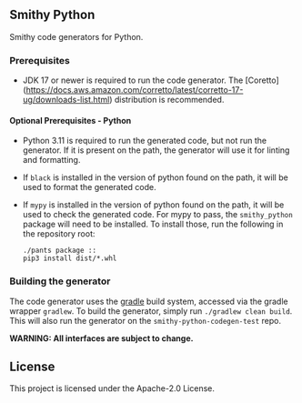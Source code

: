 ## Smithy Python

Smithy code generators for Python.

### Prerequisites

* JDK 17 or newer is required to run the code generator. The [Coretto]
  (https://docs.aws.amazon.com/corretto/latest/corretto-17-ug/downloads-list.html)
  distribution is recommended.

#### Optional Prerequisites - Python

* Python 3.11 is required to run the generated code, but not run the generator.
  If it is present on the path, the generator will use it for linting and
  formatting.
* If `black` is installed in the version of python found on the path, it will
  be used to format the generated code.
* If `mypy` is installed in the version of python found on the path, it will
  be used to check the generated code. For mypy to pass, the `smithy_python`
  package will need to be installed. To install those, run the following in
  the repository root:

  ```
  ./pants package ::
  pip3 install dist/*.whl
  ```

### Building the generator

The code generator uses the [gradle](https://gradle.org) build system, accessed
via the gradle wrapper `gradlew`. To build the generator, simply run
`./gradlew clean build`. This will also run the generator on the
`smithy-python-codegen-test` repo.

**WARNING: All interfaces are subject to change.**

## License

This project is licensed under the Apache-2.0 License.
